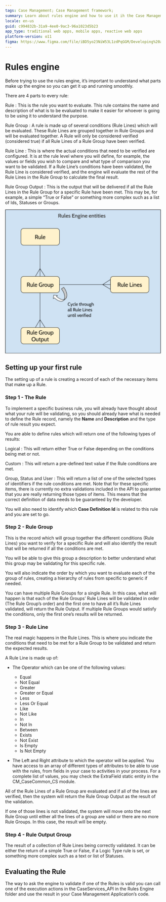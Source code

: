 ```yaml
---
tags: Case Management; Case Management framework;
summary: Learn about rules engine and how to use it ih the Case Management framework.
locale: en-us
guid: c994832b-31a9-4ee0-9ac3-96a1023d5b23
app_type: traditional web apps, mobile apps, reactive web apps
platform-version: o11
figma: https://www.figma.com/file/iBD5yo23NiW53L1zdPqGGM/Developing%20an%20Application?node-id=4376:1898
---
```


# Rules engine

Before trying to use the rules engine, it’s important to understand what parts make up the engine so you can get it up and running smoothly.

There are 4 parts to every rule:

Rule
:   This is the rule you want to evaluate. This rule contains the name and description of what is to be evaluated to make it easier for whoever is going to be using it to understand the purpose.

Rule Group
:   A rule is made up of several conditions (Rule Lines) which will be evaluated. These Rule Lines are grouped together in Rule Groups and will be evaluated together. A Rule will only be considered verified (considered true) if all Rule Lines of a Rule Group have been verified.

Rule Line
:   This is where the actual conditions that need to be verified are configured. It is at the rule level where you will define, for example, the values or fields you wish to compare and what type of comparison you want to be validated. If a Rule Line’s conditions have been validated, the Rule Line is considered verified, and the engine will evaluate the rest of the Rule Lines in the Rule Group to calculate the final result.

Rule Group Output
:   This is the output that will be delivered if all the Rule Lines in the Rule Group for a specific Rule have been met. This may be, for example, a simple “True or False” or something more complex such as a list of Ids, Statuses or Groups.

![Diagram illustrating the components of the rules engine including Rule, Rule Group, Rule Line, and Rule Group Output](images/rules-engine-diag.png "Rules Engine Diagram")

## Setting up your first rule

The setting up of a rule is creating a record of each of the necessary items that make up a Rule.

### Step 1 - The Rule

To implement a specific business rule, you will already have thought about what your rule will be validating, so you should already have what is needed to define the Rule record, namely the **Name** and **Description** and the type of rule result you expect.

You are able to define rules which will return one of the following types of results:

Logical
:   This will return either True or False depending on the conditions being met or not.

Custom
:   This will return a pre-defined text value if the Rule conditions are met.

Group, Status and User
:   This will return a list of one of the selected types of identifiers if the rule conditions are met. Note that for these specific items, there is currently no extra validations included in the API to guarantee that you are really returning those types of items. This means that the correct definition of data needs to be guaranteed by the developer.

You will also need to identify which **Case Definition Id** is related to this rule and you are set to go.

### Step 2 - Rule Group

This is the record which will group together the different conditions (Rule Lines) you want to verify for a specific Rule and will also identify the result that will be returned if all the conditions are met.

You will be able to give this group a description to better understand what this group may be validating for this specific rule.

You will also indicate the order by which you want to evaluate each of the group of rules, creating a hierarchy of rules from specific to generic if needed.

You can have multiple Rule Groups for a single Rule. In this case, what will happen is that each of the Rule Groups’ Rule Lines will be validated in order (The Rule Group’s order) and the first one to have all it’s Rule Lines validated, will return the Rule Output. If multiple Rule Groups would satisfy the conditions, only the first one’s results will be returned.

### Step 3 - Rule Line

The real magic happens in the Rule Lines. This is where you indicate the conditions that need to be met for a Rule Group to be validated and return the expected results.

A Rule Line is made up of:

* The Operator which can be one of the following values:
    * Equal
    * Not Equal
    * Greater
    * Greater or Equal
    * Less
    * Less Or Equal
    * Like
    * Not Like
    * In
    * Not In
    * Between
    * Exists
    * Not Exist
    * Is Empty
    * Is Not Empty

* The Left and Right attribute to which the operator will be applied. You have access to an array of different types of attributes to be able to use with the rules, from fields in your case to activities in your process. For a complete list of values, you may check the ExtraField static entity in the CM_CaseCommon_CS module.

All of the Rule Lines of a Rule Group are evaluated and if all of the lines are verified, then the system will return the Rule Group Output as the result of the validation.

If one of those lines is not validated, the system will move onto the next Rule Group until either all the lines of a group are valid or there are no more Rule Groups. In this case, the result will be empty.

### Step 4 - Rule Output Group

The result of a collection of Rule Lines being correctly validated. It can be either the return of a simple True or False, if a Logic Type rule is set, or something more complex such as a text or list of Statuses.

## Evaluating the Rule

The way to ask the engine to validate if one of the Rules is valid you can call one of the execution actions in the CaseServices_API in the Rules Engine folder and use the result in your Case Management Application’s code.
